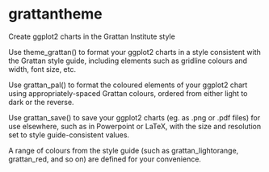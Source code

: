 # grattantheme
Create ggplot2 charts in the Grattan Institute style

Use theme_grattan() to format your ggplot2 charts in a style consistent with the Grattan style guide, including elements such as gridline colours and width, font size, etc.

Use grattan_pal() to format the coloured elements of your ggplot2 chart using appropriately-spaced Grattan colours, ordered from either light to dark or the reverse.

Use grattan_save() to save your ggplot2 charts (eg. as .png or .pdf files) for use elsewhere, such as in Powerpoint or LaTeX, with the size and resolution set to style guide-consistent values.

A range of colours from the style guide (such as grattan_lightorange, grattan_red, and so on) are defined for your convenience.

